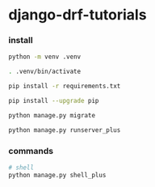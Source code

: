 # django-drf-tutorials

### install
```sh
python -m venv .venv

. .venv/bin/activate

pip install -r requirements.txt

pip install --upgrade pip

python manage.py migrate

python manage.py runserver_plus
```

### commands

```sh
# shell
python manage.py shell_plus
```